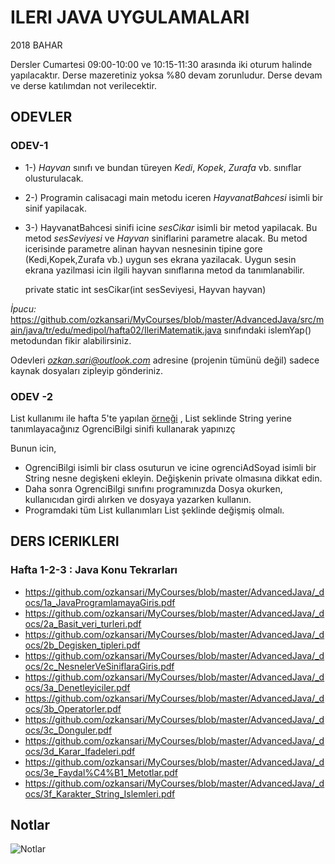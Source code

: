 # ILERI JAVA UYGULAMALARI

2018 BAHAR

Dersler Cumartesi 09:00-10:00 ve 10:15-11:30 arasında iki oturum halinde yapılacaktır.
Derse mazeretiniz yoksa %80 devam zorunludur. Derse devam ve derse katılımdan not verilecektir.

## ODEVLER

### ODEV-1

* 1-) *Hayvan* sınıfı ve bundan türeyen *Kedi*, *Kopek*, *Zurafa* vb. sınıflar olusturulacak. 
* 2-) Programin calisacagi main metodu iceren *HayvanatBahcesi* isimli bir sinif yapilacak.
* 3-) HayvanatBahcesi sinifi icine *sesCikar* isimli bir metod yapilacak. Bu metod *sesSeviyesi* ve *Hayvan* siniflarini parametre alacak. Bu metod icerisinde parametre alinan hayvan nesnesinin tipine gore (Kedi,Kopek,Zurafa vb.) uygun ses ekrana yazilacak. Uygun sesin ekrana yazilmasi icin ilgili hayvan sınıflarına metod da tanımlanabilir.

    private static int sesCikar(int sesSeviyesi, Hayvan hayvan)

*İpucu:* https://github.com/ozkansari/MyCourses/blob/master/AdvancedJava/src/main/java/tr/edu/medipol/hafta02/IleriMatematik.java sınıfındaki islemYap() metodundan fikir alabilirsiniz.

Odevleri *ozkan.sari@outlook.com* adresine (projenin tümünü değil) sadece kaynak dosyaları zipleyip gönderiniz.

### ODEV -2 

List<String> kullanımı ile hafta 5'te yapılan [örneği](https://github.com/ozkansari/MyCourses/blob/master/AdvancedJava/src/main/java/tr/edu/medipol/hafta05/DosyaOkumaYazma3.java) , List<OgrenciBilgi> seklinde String yerine tanımlayacağınız OgrenciBilgi sinifi kullanarak yapınızç

Bunun icin,
* OgrenciBilgi isimli bir class osuturun ve icine ogrenciAdSoyad isimli bir String nesne degişkeni ekleyin. Değişkenin private olmasına dikkat edin.
* Daha sonra OgrenciBilgi sınıfını programınızda Dosya okurken, kullanıcıdan girdi alırken ve dosyaya yazarken kullanın.
* Programdaki tüm List<String> kullanımları List<OgrenciBilgi>  şeklinde değişmiş olmalı.
    
## DERS ICERIKLERI

### Hafta 1-2-3 : Java Konu Tekrarları

* https://github.com/ozkansari/MyCourses/blob/master/AdvancedJava/_docs/1a_JavaProgramlamayaGiris.pdf
* https://github.com/ozkansari/MyCourses/blob/master/AdvancedJava/_docs/2a_Basit_veri_turleri.pdf
* https://github.com/ozkansari/MyCourses/blob/master/AdvancedJava/_docs/2b_Degisken_tipleri.pdf
* https://github.com/ozkansari/MyCourses/blob/master/AdvancedJava/_docs/2c_NesnelerVeSiniflaraGiris.pdf
* https://github.com/ozkansari/MyCourses/blob/master/AdvancedJava/_docs/3a_Denetleyiciler.pdf
* https://github.com/ozkansari/MyCourses/blob/master/AdvancedJava/_docs/3b_Operatorler.pdf
* https://github.com/ozkansari/MyCourses/blob/master/AdvancedJava/_docs/3c_Donguler.pdf
* https://github.com/ozkansari/MyCourses/blob/master/AdvancedJava/_docs/3d_Karar_Ifadeleri.pdf
* https://github.com/ozkansari/MyCourses/blob/master/AdvancedJava/_docs/3e_Faydal%C4%B1_Metotlar.pdf
* https://github.com/ozkansari/MyCourses/blob/master/AdvancedJava/_docs/3f_Karakter_String_Islemleri.pdf

## Notlar

![Notlar](https://raw.githubusercontent.com/ozkansari/MyCourses/master/AdvancedJava/_docs/Notlar.png)

